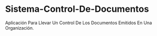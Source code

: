 # Sistema-Control-De-Documentos
Aplicación Para Llevar Un Control De Los Documentos Emitidos En Una Organización.
